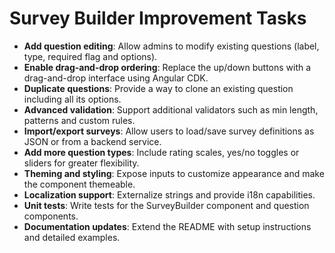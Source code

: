 # Survey Builder Improvement Tasks

- **Add question editing**: Allow admins to modify existing questions (label, type, required flag and options).
- **Enable drag-and-drop ordering**: Replace the up/down buttons with a drag-and-drop interface using Angular CDK.
- **Duplicate questions**: Provide a way to clone an existing question including all its options.
- **Advanced validation**: Support additional validators such as min length, patterns and custom rules.
- **Import/export surveys**: Allow users to load/save survey definitions as JSON or from a backend service.
- **Add more question types**: Include rating scales, yes/no toggles or sliders for greater flexibility.
- **Theming and styling**: Expose inputs to customize appearance and make the component themeable.
- **Localization support**: Externalize strings and provide i18n capabilities.
- **Unit tests**: Write tests for the SurveyBuilder component and question components.
- **Documentation updates**: Extend the README with setup instructions and detailed examples.
